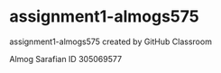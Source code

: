 # assignment1-almogs575
assignment1-almogs575 created by GitHub Classroom

Almog Sarafian
ID 305069577
